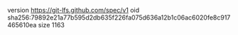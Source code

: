 version https://git-lfs.github.com/spec/v1
oid sha256:79892e21a77b595d2db635f226fa075d636a12b1c06ac6020fe8c917465610ea
size 1163
